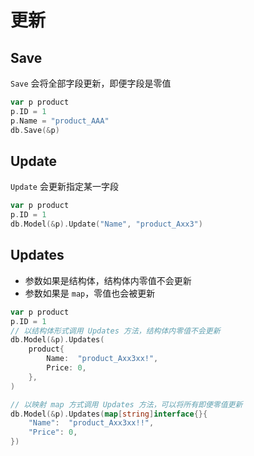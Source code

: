 # 更新


## Save

`Save` 会将全部字段更新，即便字段是零值

```go
var p product
p.ID = 1
p.Name = "product_AAA"
db.Save(&p)
```


## Update

`Update` 会更新指定某一字段

```go
var p product
p.ID = 1	
db.Model(&p).Update("Name", "product_Axx3")
```


## Updates

- 参数如果是结构体，结构体内零值不会更新
- 参数如果是 `map`，零值也会被更新

```go
var p product
p.ID = 1
// 以结构体形式调用 Updates 方法，结构体内零值不会更新
db.Model(&p).Updates(
	product{
		Name:  "product_Axx3xx!",
		Price: 0,
	},
)

// 以映射 map 方式调用 Updates 方法，可以将所有即便零值更新
db.Model(&p).Updates(map[string]interface{}{
	"Name":  "product_Axx3xx!!",
	"Price": 0,
})
```